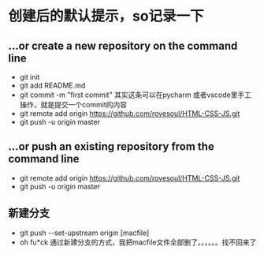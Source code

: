 # 创建后的默认提示，so记录一下
## …or create a new repository on the command line
- git init
- git add README.md
- git commit -m "first commit" 其实这条可以在pycharm 或者vscode里手工操作，就是提交一个commit的内容
- git remote add origin https://github.com/rovesoul/HTML-CSS-JS.git
- git push -u origin master


## …or push an existing repository from the command line
- git remote add origin https://github.com/rovesoul/HTML-CSS-JS.git
- git push -u origin master


## 新建分支
- git push --set-upstream origin [macfile]
- oh fu*ck 通过新建分支的方式，我把macfile文件全部删了。。。。。。找不回来了
